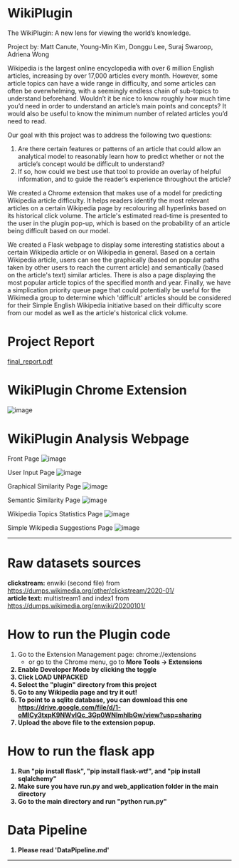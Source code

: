# WikiPlugin
The WikiPlugin: A new lens for viewing the world’s knowledge.

Project by: Matt Canute, Young-Min Kim, Donggu Lee, Suraj Swaroop, Adriena Wong

Wikipedia is the largest online encyclopedia with over 6 million English articles, increasing by over
17,000 articles every month. However, some article topics can have a wide range in difficulty, and
some articles can often be overwhelming, with a seemingly endless chain of sub-topics to understand
beforehand. Wouldn’t it be nice to know roughly how much time you’d need in order to understand an
article’s main points and concepts? It would also be useful to know the minimum number of related
articles you’d need to read.

Our goal with this project was to address the following two questions:
1. Are there certain features or patterns of an article that could allow an analytical model to
reasonably learn how to predict whether or not the article’s concept would be difficult to
understand?
2. If so, how could we best use that tool to provide an overlay of helpful information, and to
guide the reader’s experience throughout the article?

We created a Chrome extension that makes use of a model for predicting Wikipedia article difficulty. It helps readers identify the most relevant articles on a certain Wikipedia page by recolouring all hyperlinks based on its historical click volume. The article's estimated read-time is presented to the user in the plugin pop-up, which is based on the probability of an article being difficult based on our model.

We created a Flask webpage to display some interesting statistics about a certain Wikipedia article or on Wikipedia in general. Based on a certain Wikipedia article, users can see the graphically (based on popular paths taken by other users to reach the current article) and semantically (based on the article's text) similar articles. There is also a page displaying the most popular article topics of the specified month and year. Finally, we have a simplication priority queue page that could potentially be useful for the Wikimedia group to determine which 'difficult' articles should be considered for their Simple English Wikipedia initiative based on their difficulty score from our model as well as the article's historical click volume.

# Project Report
[final_report.pdf](https://github.com/atwong88/WikiPlugin/files/5462867/final_report.pdf)

# WikiPlugin Chrome Extension
![image](https://user-images.githubusercontent.com/29899423/97657433-34bd9180-1a40-11eb-8c10-441c631eafc2.png)

# WikiPlugin Analysis Webpage
Front Page
![image](https://user-images.githubusercontent.com/29899423/97657068-5407ef00-1a3f-11eb-9052-af17a9d609dc.png)

User Input Page
![image](https://user-images.githubusercontent.com/29899423/97657258-ce387380-1a3f-11eb-9dc1-24844e052d66.png)

Graphical Similarity Page
![image](https://user-images.githubusercontent.com/29899423/97657292-e3150700-1a3f-11eb-96e5-c3ccb9c271c3.png)

Semantic Similarity Page
![image](https://user-images.githubusercontent.com/29899423/97657310-f031f600-1a3f-11eb-8371-ae1174cc52e7.png)

Wikipedia Topics Statistics Page
![image](https://user-images.githubusercontent.com/29899423/97657322-fb852180-1a3f-11eb-8ff9-6b54415f16e2.png)

Simple Wikipedia Suggestions Page
![image](https://user-images.githubusercontent.com/29899423/97657377-15beff80-1a40-11eb-9a31-1b160feac713.png)

<hr>

# Raw datasets sources
<b>clickstream:</b> enwiki (second file) from https://dumps.wikimedia.org/other/clickstream/2020-01/ <br>
<b>article text:</b> multistream1 and index1 from https://dumps.wikimedia.org/enwiki/20200101/ <br>

# How to run the Plugin code
1. Go to the Extension Management page: chrome://extensions
	- or go to the Chrome menu, go to <b>More Tools<b> -> <b>Extensions<b> <br>
2. Enable Developer Mode by clicking the toggle <br>
3. Click <b>LOAD UNPACKED<b> <br>
4. Select the "plugin" directory from this project <br>
5. Go to any Wikipedia page and try it out! <br>
6. To point to a sqlite database, you can download this one https://drive.google.com/file/d/1-oMlCy3txpK9NWvlQc_3Gp0WNImhlbGw/view?usp=sharing
7. Upload the above file to the extension popup.

# How to run the flask app
1. Run "pip install flask", "pip install flask-wtf", and "pip install sqlalchemy"
2. Make sure you have run.py and web_application folder in the main directory
3. Go to the main directory and run "python run.py"

# Data Pipeline
1. Please read 'DataPipeline.md'
<hr>
	    	
